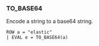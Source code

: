 <!--
This is generated by ESQL’s AbstractFunctionTestCase. Do no edit it. See ../README.md for how to regenerate it.
-->

### TO_BASE64
Encode a string to a base64 string.

```esql
ROW a = "elastic"
| EVAL e = TO_BASE64(a)
```
